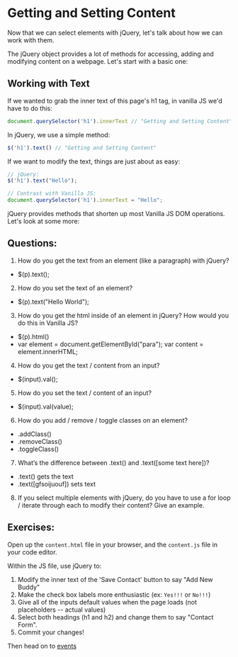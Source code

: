 # Getting and Setting Content

Now that we can select elements with jQuery, let's talk about how we can work with them.

The jQuery object provides a lot of methods for accessing, adding and modifying content on a webpage. Let's start with a basic one:

## Working with Text

If we wanted to grab the inner text of this page's h1 tag, in vanilla JS we'd have to do this:

```JavaScript
document.querySelector('h1').innerText // "Getting and Setting Content"
```

In jQuery, we use a simple method:

```JavaScript
$('h1').text() // "Getting and Setting Content"
```

If we want to modify the text, things are just about as easy:

```JavaScript
// jQuery:
$('h1').text("Hello");

// Contrast with Vanilla JS:
document.querySelector('h1').innerText = "Hello";
```

jQuery provides methods that shorten up most Vanilla JS DOM operations. Let's look at some more:

## Questions:
1. How do you get the text from an element (like a paragraph) with jQuery?
  - $(p).text();

2. How do you set the text of an element?
  - $(p).text("Hello World");

3. How do you get the html inside of an element in jQuery? How would you do this in Vanilla JS?
  - $(p).html()
  - var element = document.getElementById("para");
    var content = element.innerHTML;

4. How do you get the text / content from an input?
  - $(input).val();

5. How do you set the text / content of an input?
  - $(input).val(value);

6. How do you add / remove / toggle classes on an element?
  - .addClass()
  - .removeClass()
  - .toggleClass()

7. What’s the difference between .text() and .text([some text here])?
  - .text() gets the text
  - .text([gfsoijuouf]) sets text

8. If you select multiple elements with jQuery, do you have to use a for loop / iterate through each to modify their content? Give an example.

## Exercises:
Open up the `content.html` file in your browser, and the `content.js` file in your code editor.

Within the JS file, use jQuery to:
1. Modify the inner text of the 'Save Contact' button to say "Add New Buddy"
2. Make the check box labels more enthusiastic (ex: `Yes!!!` or `No!!!`)
3. Give all of the inputs default values when the page loads (not placeholders -- actual values)
4. Select both headings (h1 and h2) and change them to say "Contact Form".
5. Commit your changes!

Then head on to [events](../part-3-events)

